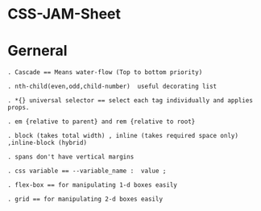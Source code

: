 # CSS-JAM-Sheet 

# Gerneral 
    . Cascade == Means water-flow (Top to bottom priority)
    
    . nth-child(even,odd,child-number)  useful decorating list
    
    . *{} universal selector == select each tag individually and applies props.
    
    . em {relative to parent} and rem {relative to root}
    
    . block (takes total width) , inline (takes required space only) ,inline-block (hybrid)
    
    . spans don't have vertical margins
    
    . css variable == --variable_name :  value ;
    
    . flex-box == for manipulating 1-d boxes easily
    
    . grid == for manipulating 2-d boxes easily 
    
